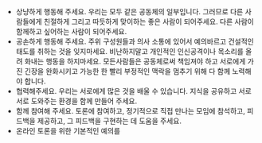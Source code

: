 - 상냥하게 행동해 주세요. 우리는 모두 같은 공동체의 일부입니다. 그러므로 다른 사람들에게 친절하게 그리고 따듯하게 맞이하는 좋은 사람이 되어주세요. 다른 사람이 함께하고 싶어하는 사람이 되어주세요.
- 공손하게 행동해 주세요. 주위 구성원들과 의사 소통에 있어서 예의바르고 건설적인 태도를 취하는 것을 잊지마세요. 비난하지말고 개인적인 인신공격이나 목소리를 올려 화내는 행동을 하지마세요.  모든사람들은 공동체로써 책임져야 하고 서로에게 가진 긴장을 완화시키고 가능한 한 빨리 부정적인 맥락을 멈추기 위해 다 함께 노력해야 합니다.
- 협력해주세요. 우리는 서로에게 많은 것을 배울 수 있습니다. 지식을 공유하고 서로 서로 도와주는 환경을 함께 만들어 주세요.
- 함께 참여해 주세요. 토론에 참여하고, 정기적으로 직접 만나는 모임에 참석하고, 피드백을 제공하고, 그 피드백을 구현하는 데 도움을 주세요.
- 온라인 토론을 위한 기본적인 예의를  

